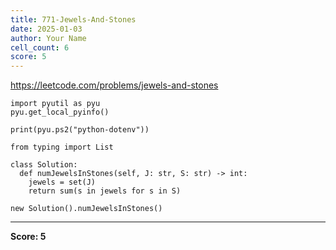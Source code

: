 ```yaml
---
title: 771-Jewels-And-Stones
date: 2025-01-03
author: Your Name
cell_count: 6
score: 5
---
```


https://leetcode.com/problems/jewels-and-stones


```
import pyutil as pyu
pyu.get_local_pyinfo()
```


```
print(pyu.ps2("python-dotenv"))
```


```
from typing import List
```


```
class Solution:
  def numJewelsInStones(self, J: str, S: str) -> int:
    jewels = set(J)
    return sum(s in jewels for s in S)
```


```
new Solution().numJewelsInStones()
```


---
**Score: 5**